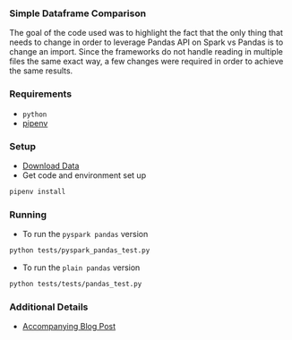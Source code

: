 ### Simple Dataframe Comparison

The goal of the code used was to highlight the fact that the only thing that needs to change in order to leverage Pandas API on Spark vs Pandas is to change an import. Since the frameworks do not handle reading in multiple files the same exact way, a few changes were required in order to achieve the same results.

### Requirements

- `python`
- [pipenv][pipenv]

### Setup

- [Download Data][data]
- Get code and environment set up

```bash
pipenv install
```

### Running

- To run the `pyspark pandas` version

```bash
python tests/pyspark_pandas_test.py
```

- To run the `plain pandas` version

```bash
python tests/tests/pandas_test.py
```

### Additional Details

- [Accompanying Blog Post][post]

[data]: data/README.md
[pipenv]: https://pipenv.pypa.io/en/latest/
[post]: https://stevenlevine.dev/2022/01/pandas-on-spark-vs-plain-pandas/
